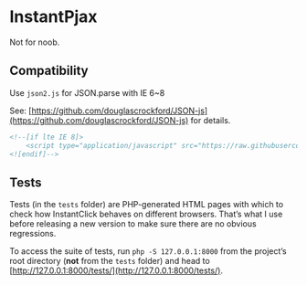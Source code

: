 # InstantPjax

Not for noob.

## Compatibility

Use `json2.js` for JSON.parse with IE 6~8

See: [https://github.com/douglascrockford/JSON-js](https://github.com/douglascrockford/JSON-js) for details.

```html
<!--[if lte IE 8]>
	<script type="application/javascript" src="https://raw.githubusercontent.com/douglascrockford/JSON-js/master/json2.js"></script>
<![endif]-->
```

## Tests
   
Tests (in the `tests` folder) are PHP-generated HTML pages with which to check how InstantClick behaves on different browsers. That’s what I use before releasing a new version to make sure there are no obvious regressions.

To access the suite of tests, run `php -S 127.0.0.1:8000` from the project’s root directory (**not** from the `tests` folder) and head to [http://127.0.0.1:8000/tests/](http://127.0.0.1:8000/tests/).
